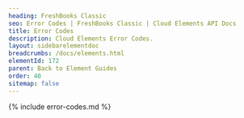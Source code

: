 ```yaml
---
heading: FreshBooks Classic
seo: Error Codes | FreshBooks Classic | Cloud Elements API Docs
title: Error Codes
description: Cloud Elements Error Codes.
layout: sidebarelementdoc
breadcrumbs: /docs/elements.html
elementId: 172
parent: Back to Element Guides
order: 40
sitemap: false
---
```


{% include error-codes.md %}
